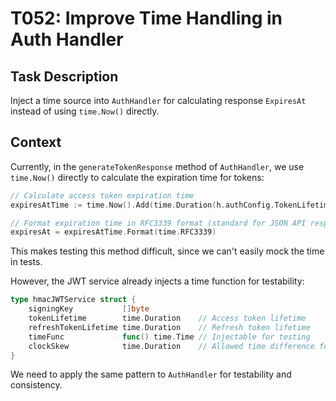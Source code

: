 # T052: Improve Time Handling in Auth Handler

## Task Description
Inject a time source into `AuthHandler` for calculating response `ExpiresAt` instead of using `time.Now()` directly.

## Context

Currently, in the `generateTokenResponse` method of `AuthHandler`, we use `time.Now()` directly to calculate the expiration time for tokens:

```go
// Calculate access token expiration time
expiresAtTime := time.Now().Add(time.Duration(h.authConfig.TokenLifetimeMinutes) * time.Minute)

// Format expiration time in RFC3339 format (standard for JSON API responses)
expiresAt = expiresAtTime.Format(time.RFC3339)
```

This makes testing this method difficult, since we can't easily mock the time in tests.

However, the JWT service already injects a time function for testability:

```go
type hmacJWTService struct {
    signingKey           []byte
    tokenLifetime        time.Duration    // Access token lifetime
    refreshTokenLifetime time.Duration    // Refresh token lifetime
    timeFunc             func() time.Time // Injectable for testing
    clockSkew            time.Duration    // Allowed time difference for validation to handle clock drift
}
```

We need to apply the same pattern to `AuthHandler` for testability and consistency.
